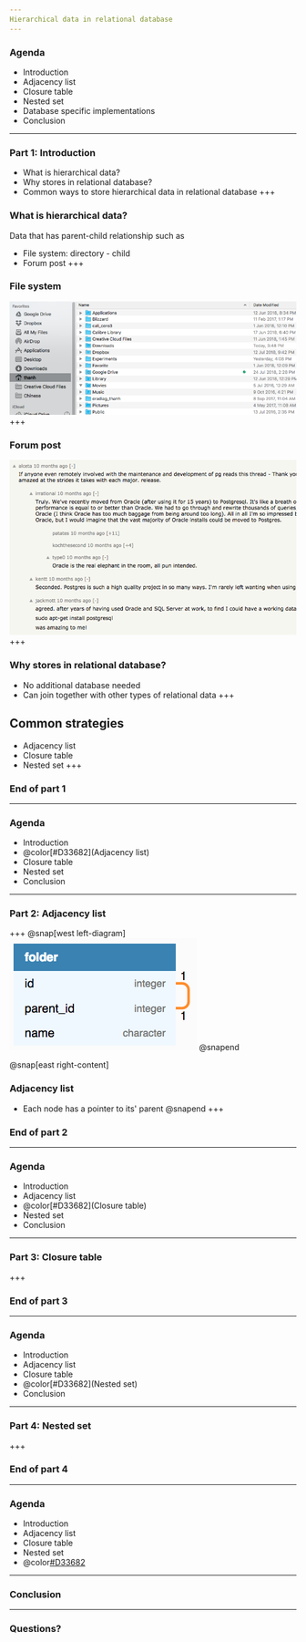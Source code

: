 ```yaml
---
Hierarchical data in relational database
---
```

### Agenda
* Introduction
* Adjacency list
* Closure table
* Nested set
* Database specific implementations
* Conclusion
---
### Part 1: Introduction
* What is hierarchical data?
* Why stores in relational database?
* Common ways to store hierarchical data in relational database
+++
### What is hierarchical data?
Data that has parent-child relationship such as

* File system: directory - child
* Forum post
+++
### File system
![HN](static/finder.png)
+++
### Forum post
![HN](static/hacker_news.png)
+++
### Why stores in relational database?
* No additional database needed
* Can join together with other types of relational data
+++
## Common strategies
* Adjacency list
* Closure table
* Nested set
+++
### End of part 1
---
### Agenda
* Introduction
* @color[#D33682](Adjacency list)
* Closure table
* Nested set
* Conclusion
---
### Part 2: Adjacency list
+++
@snap[west left-diagram]
![Adjacency list](static/adjacency_list_db_diagram.png)
@snapend

@snap[east right-content]
### Adjacency list
* Each node has a pointer to its' parent
@snapend
+++
### End of part 2
---
### Agenda
* Introduction
* Adjacency list
* @color[#D33682](Closure table)
* Nested set
* Conclusion
---
### Part 3: Closure table
+++
### End of part 3
---
### Agenda
* Introduction
* Adjacency list
* Closure table
* @color[#D33682](Nested set)
* Conclusion
---
### Part 4: Nested set
+++
### End of part 4
---
### Agenda
* Introduction
* Adjacency list
* Closure table
* Nested set
* @color[#D33682](Conclusion)
---
### Conclusion
---
### Questions?

